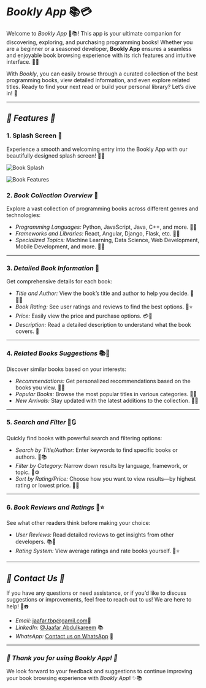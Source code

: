# *Bookly App* 📚💳

Welcome to *Bookly App* 🌟📚! This app is your ultimate companion for discovering, exploring, and purchasing programming books! Whether you are a beginner or a seasoned developer, **Bookly App** ensures a seamless and enjoyable book browsing experience with its rich features and intuitive interface. 🚀📏

With *Bookly*, you can easily browse through a curated collection of the best programming books, view detailed information, and even explore related titles. Ready to find your next read or build your personal library? Let’s dive in! 🎉

---

## *🌟 Features 🌟*
### 1. Splash Screen 🌟
   
Experience a smooth and welcoming entry into the Bookly App with our beautifully designed splash screen! 🌟✨

![Book Splash](assets\screenshots\HomeScreen.png)

![Book Features](assets\screenshoot\edit.png)

### 2. *Book Collection Overview* 📖

Explore a vast collection of programming books across different genres and technologies:

- *Programming Languages:* Python, JavaScript, Java, C++, and more. 📝🤖  
- *Frameworks and Libraries:* React, Angular, Django, Flask, etc. 🔄🌐  
- *Specialized Topics:* Machine Learning, Data Science, Web Development, Mobile Development, and more. 🧬🚀

---

### 3. *Detailed Book Information* 📘

Get comprehensive details for each book:

- *Title and Author:* View the book’s title and author to help you decide. 📕👨‍📚  
- *Book Rating:* See user ratings and reviews to find the best options. 🌟⭐  
- *Price:* Easily view the price and purchase options. 💳💸  
- *Description:* Read a detailed description to understand what the book covers. 📝

---

### 4. *Related Books Suggestions* 📚🌟

Discover similar books based on your interests:

- *Recommendations:* Get personalized recommendations based on the books you view. 🤖🔎  
- *Popular Books:* Browse the most popular titles in various categories. 🌟📖  
- *New Arrivals:* Stay updated with the latest additions to the collection. 📖📝

---

### 5. *Search and Filter* 🔎🔃

Quickly find books with powerful search and filtering options:

- *Search by Title/Author:* Enter keywords to find specific books or authors. 🔎📚  
- *Filter by Category:* Narrow down results by language, framework, or topic. 🔄⚙️  
- *Sort by Rating/Price:* Choose how you want to view results—by highest rating or lowest price. 🌟💸

---

### 6. *Book Reviews and Ratings* 📝⭐

See what other readers think before making your choice:

- *User Reviews:* Read detailed reviews to get insights from other developers. 📚🧐  
- *Rating System:* View average ratings and rate books yourself. 📝⭐

---

## *📧 Contact Us 📧*

If you have any questions or need assistance, or if you’d like to discuss suggestions or improvements, feel free to reach out to us! We are here to help! 🤗☎️

- *Email:* jaafar.tbp@gamil.com📧  
- *LinkedIn:* [@Jaafar Abdulkareem](https://www.linkedin.com/in/jaafar-b-23b647297/) 📚  
- *WhatsApp:* [Contact us on WhatsApp](https://wa.me/+917204438952) 📱

---

### *🌟 Thank you for using Bookly App! 🌟*

We look forward to your feedback and suggestions to continue improving your book browsing experience with *Bookly App*! ✨📚

